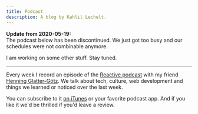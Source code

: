 ```yaml
---
title: Podcast
description: A blog by Kahlil Lechelt.
---
```


**Update from 2020-05-19:**  
The podcast below has been discontinued. We just got too busy and our schedules were not combinable anymore. 

I am working on some other stuff. Stay tuned.

---

Every week I record an episode of the [Reactive podcast](http://reactive.audio) with my friend
[Henning Glatter-Götz](https://twitter.com/hglattergotz). We talk about tech, culture, web development and things we
learned or noticed over the last week.

You can subscribe to it <a href="https://itunes.apple.com/de/podcast/reactive/id1020286000?l=en&mt=2">on iTunes</a> or
your favorite podcast app. And if you like it we'd be thrilled if you'd leave a review.
